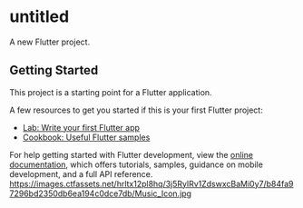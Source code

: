 # untitled

A new Flutter project.

## Getting Started

This project is a starting point for a Flutter application.

A few resources to get you started if this is your first Flutter project:

- [Lab: Write your first Flutter app](https://docs.flutter.dev/get-started/codelab)
- [Cookbook: Useful Flutter samples](https://docs.flutter.dev/cookbook)

For help getting started with Flutter development, view the
[online documentation](https://docs.flutter.dev/), which offers tutorials,
samples, guidance on mobile development, and a full API reference.
https://images.ctfassets.net/hrltx12pl8hq/3j5RylRv1ZdswxcBaMi0y7/b84fa97296bd2350db6ea194c0dce7db/Music_Icon.jpg

